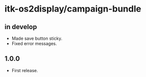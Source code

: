 # itk-os2display/campaign-bundle

## in develop

* Made save button sticky.
* Fixed error messages.

## 1.0.0

* First release.

